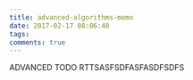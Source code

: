 ```yaml
---
title: advanced-algorithms-memo
date: 2017-02-17 08:06:40
tags:
comments: true
---
```


ADVANCED TODO RTTSASFSDFASFASDFSDFS

